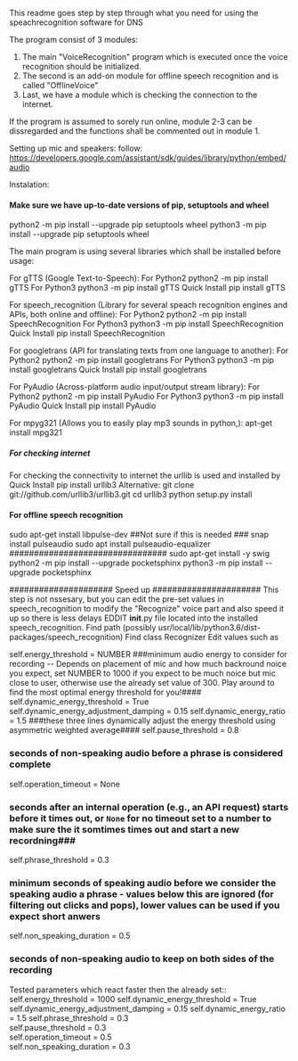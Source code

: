 This readme goes step by step through what you need for using the speachrecognition software for DNS

The program consist of 3 modules:
1. The main "VoiceRecognition" program which is executed once the voice recognition should be initialized.
2. The second is an add-on module for offline speech recognition and is called "OfflineVoice"
3. Last, we have a module which is checking the connection to the internet.

If the program is assumed to sorely run online, module 2-3 can be dissregarded and the functions shall be commented out in module 1.

Setting up mic and speakers: 
follow:
https://developers.google.com/assistant/sdk/guides/library/python/embed/audio

Instalation:

#### Make sure we have up-to-date versions of pip, setuptools and wheel ####
python2 -m pip install --upgrade pip setuptools wheel
python3 -m pip install --upgrade pip setuptools wheel

The main program is using several libraries which shall be installed before usage:

For gTTS (Google Text-to-Speech):
For Python2
python2 -m pip install gTTS
For Python3
python3 -m pip install gTTS
Quick Install
pip install gTTS


For speech_recognition (Library for several speach recognition engines and APIs, both online and offline):
For Python2
python2 -m pip install SpeechRecognition
For Python3
python3 -m pip install SpeechRecognition
Quick Install
pip install SpeechRecognition

For googletrans (API for translating texts from one language to another):
For Python2
python2 -m pip install googletrans
For Python3
python3 -m pip install googletrans
Quick Install
pip install googletrans

For PyAudio (Across-platform audio input/output stream library):
For Python2
python2 -m pip install PyAudio
For Python3
python3 -m pip install PyAudio
Quick Install
pip install PyAudio

For mpyg321 (Allows you to easily play mp3 sounds in python,):
apt-get install mpg321

##### For checking internet ######

For checking the connectivity to internet the urllib is used and installed by 
Quick Install
pip install urllib3
Alternative:
git clone git://github.com/urllib3/urllib3.git
cd urllib3
python setup.py install 


#### For offline speech recognition ####
sudo apt-get install libpulse-dev
##Not sure if this is needed ###
snap install pulseaudio
sudo apt install pulseaudio-equalizer
################################
sudo apt-get install -y swig
python2 -m pip install --upgrade pocketsphinx
python3 -m pip install --upgrade pocketsphinx






##################### Speed up ######################
This step is not nssesary, but you can edit the pre-set values in speech_recognition to modify the "Recognize" voice part and also speed it up so there is less delays 
EDDIT __init__.py file located into the installed speech_recognition. Find path (possibly usr/local/lib/python3.6/dist-packages/speech_recognition)
Find class Recognizer 
Edit values such as

self.energy_threshold = NUMBER 
###minimum audio energy to consider for recording -- Depends on placement of mic and how much backround noice you expect, set NUMBER to 1000 if you expect to be much noice but mic close to user, otherwise use the already set value of 300. Play around to find the most optimal energy threshold for you!####
self.dynamic_energy_threshold = True
self.dynamic_energy_adjustment_damping = 0.15
self.dynamic_energy_ratio = 1.5
###these three lines dynamically adjust the energy threshold using asymmetric weighted average####
self.pause_threshold = 0.8  
### seconds of non-speaking audio before a phrase is considered complete ###
self.operation_timeout = None  
### seconds after an internal operation (e.g., an API request) starts before it times out, or ``None`` for no timeout set to a number to make sure the it somtimes times out and start a new recordning###
self.phrase_threshold = 0.3  
### minimum seconds of speaking audio before we consider the speaking audio a phrase - values below this are ignored (for filtering out clicks and pops), lower values can be used if you expect short anwers ###
self.non_speaking_duration = 0.5  
### seconds of non-speaking audio to keep on both sides of the recording ####


Tested parameters which react faster then the already set::
self.energy_threshold = 1000
self.dynamic_energy_threshold = True
self.dynamic_energy_adjustment_damping = 0.15
self.dynamic_energy_ratio = 1.5
self.phrase_threshold = 0.3  
self.pause_threshold = 0.3  
self.operation_timeout = 0.5  
self.non_speaking_duration = 0.3
